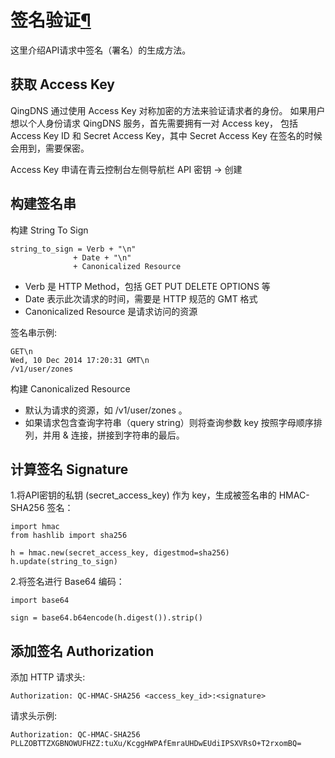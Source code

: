 ---
---

# 签名验证[¶](#signature "永久链接至标题")

这里介绍API请求中签名（署名）的生成方法。


## 获取 Access Key

QingDNS 通过使用 Access Key 对称加密的方法来验证请求者的身份。
如果用户想以个人身份请求 QingDNS 服务，首先需要拥有一对 Access key，
包括 Access Key ID 和 Secret Access Key，其中 Secret Access Key
在签名的时候会用到，需要保密。

Access Key 申请在青云控制台左侧导航栏 API 密钥 -> 创建


## 构建签名串

构建 String To Sign


    string_to_sign = Verb + "\n"
                  + Date + "\n"
                  + Canonicalized Resource

* Verb 是 HTTP Method，包括 GET PUT DELETE OPTIONS 等
* Date 表示此次请求的时间，需要是 HTTP 规范的 GMT 格式
* Canonicalized Resource 是请求访问的资源

签名串示例:


    GET\n
    Wed, 10 Dec 2014 17:20:31 GMT\n
    /v1/user/zones


构建 Canonicalized Resource

 - 默认为请求的资源，如 /v1/user/zones 。
 - 如果请求包含查询字符串（query string）则将查询参数 key 按照字母顺序排列，并用 & 连接，拼接到字符串的最后。


## 计算签名 Signature

1.将API密钥的私钥 (secret_access_key) 作为 key，生成被签名串的 HMAC-SHA256 签名：



    import hmac
    from hashlib import sha256

    h = hmac.new(secret_access_key, digestmod=sha256)
    h.update(string_to_sign)

2.将签名进行 Base64 编码：


    import base64

    sign = base64.b64encode(h.digest()).strip()


## 添加签名 Authorization

添加 HTTP 请求头:

    Authorization: QC-HMAC-SHA256 <access_key_id>:<signature>

请求头示例:

    Authorization: QC-HMAC-SHA256 PLLZOBTTZXGBNOWUFHZZ:tuXu/KcggHWPAfEmraUHDwEUdiIPSXVRsO+T2rxomBQ=

